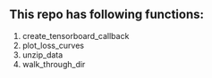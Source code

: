 
## This repo has following functions:

1. create_tensorboard_callback
2. plot_loss_curves
3. unzip_data
4. walk_through_dir
